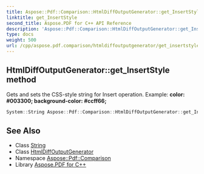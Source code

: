 ```yaml
---
title: Aspose::Pdf::Comparison::HtmlDiffOutputGenerator::get_InsertStyle method
linktitle: get_InsertStyle
second_title: Aspose.PDF for C++ API Reference
description: 'Aspose::Pdf::Comparison::HtmlDiffOutputGenerator::get_InsertStyle method. Gets and sets the CSS-style string for Insert operation. Example: color: &#35;003300; background-color: &#35;ccff66; in C++.'
type: docs
weight: 500
url: /cpp/aspose.pdf.comparison/htmldiffoutputgenerator/get_insertstyle/
---
```

## HtmlDiffOutputGenerator::get_InsertStyle method


Gets and sets the CSS-style string for Insert operation. Example: **color: &#35;003300; background-color: &#35;ccff66;**

```cpp
System::String Aspose::Pdf::Comparison::HtmlDiffOutputGenerator::get_InsertStyle() const
```

## See Also

* Class [String](../../../system/string/)
* Class [HtmlDiffOutputGenerator](../)
* Namespace [Aspose::Pdf::Comparison](../../)
* Library [Aspose.PDF for C++](../../../)
